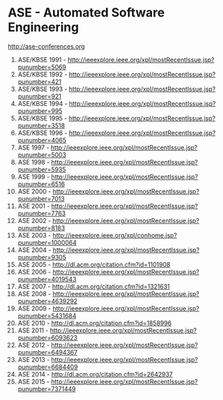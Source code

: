 # ASE - Automated Software Engineering

http://ase-conferences.org

1. ASE/KBSE 1991 - http://ieeexplore.ieee.org/xpl/mostRecentIssue.jsp?punumber=5069
1. ASE/KBSE 1992 - http://ieeexplore.ieee.org/xpl/mostRecentIssue.jsp?punumber=421
1. ASE/KBSE 1993 - http://ieeexplore.ieee.org/xpl/mostRecentIssue.jsp?punumber=921
1. ASE/KBSE 1994 - http://ieeexplore.ieee.org/xpl/mostRecentIssue.jsp?punumber=995
1. ASE/KBSE 1995 - http://ieeexplore.ieee.org/xpl/mostRecentIssue.jsp?punumber=3518
1. ASE/KBSE 1996 - http://ieeexplore.ieee.org/xpl/mostRecentIssue.jsp?punumber=4065
1. ASE 1997 - http://ieeexplore.ieee.org/xpl/mostRecentIssue.jsp?punumber=5003
1. ASE 1998 - http://ieeexplore.ieee.org/xpl/mostRecentIssue.jsp?punumber=5935
1. ASE 1999 - http://ieeexplore.ieee.org/xpl/mostRecentIssue.jsp?punumber=6516
1. ASE 2000 - http://ieeexplore.ieee.org/xpl/mostRecentIssue.jsp?punumber=7013
1. ASE 2001 - http://ieeexplore.ieee.org/xpl/mostRecentIssue.jsp?punumber=7763
1. ASE 2002 - http://ieeexplore.ieee.org/xpl/mostRecentIssue.jsp?punumber=8183
1. ASE 2003 - http://ieeexplore.ieee.org/xpl/conhome.jsp?punumber=1000064
1. ASE 2004 - http://ieeexplore.ieee.org/xpl/mostRecentIssue.jsp?punumber=9305
1. ASE 2005 - http://dl.acm.org/citation.cfm?id=1101908
1. ASE 2006 - http://ieeexplore.ieee.org/xpl/mostRecentIssue.jsp?punumber=4019543
1. ASE 2007 - http://dl.acm.org/citation.cfm?id=1321631
1. ASE 2008 - http://ieeexplore.ieee.org/xpl/mostRecentIssue.jsp?punumber=4639292
1. ASE 2009 - http://ieeexplore.ieee.org/xpl/mostRecentIssue.jsp?punumber=5431684
1. ASE 2010 - http://dl.acm.org/citation.cfm?id=1858996
1. ASE 2011 - http://ieeexplore.ieee.org/xpl/mostRecentIssue.jsp?punumber=6093623
1. ASE 2012 - http://ieeexplore.ieee.org/xpl/mostRecentIssue.jsp?punumber=6494367
1. ASE 2013 - http://ieeexplore.ieee.org/xpl/mostRecentIssue.jsp?punumber=6684409
1. ASE 2014 - http://dl.acm.org/citation.cfm?id=2642937
1. ASE 2015 - http://ieeexplore.ieee.org/xpl/mostRecentIssue.jsp?punumber=7371449
